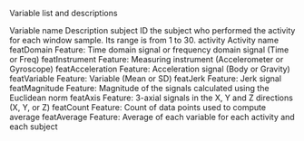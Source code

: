 Variable list and descriptions

Variable name	                      Description
subject	                            ID the subject who performed the activity for each window sample. Its range is from 1 to 30.
activity	                          Activity name
featDomain	                        Feature: Time domain signal or frequency domain signal (Time or Freq)
featInstrument	                    Feature: Measuring instrument (Accelerometer or Gyroscope)
featAcceleration	                  Feature: Acceleration signal (Body or Gravity)
featVariable	                      Feature: Variable (Mean or SD)
featJerk	                          Feature: Jerk signal
featMagnitude	                      Feature: Magnitude of the signals calculated using the Euclidean norm
featAxis	                          Feature: 3-axial signals in the X, Y and Z directions (X, Y, or Z)
featCount	                          Feature: Count of data points used to compute average
featAverage	                        Feature: Average of each variable for each activity and each subject


